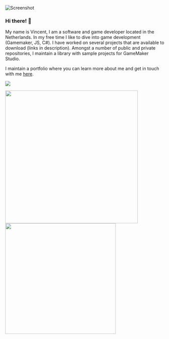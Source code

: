 ![Screenshot](https://user-images.githubusercontent.com/38536470/116479797-87a5c380-a880-11eb-885d-aec73d3a5578.png)
### Hi there! 👋 
My name is Vincent, I am a software and game developer located in the Netherlands. In my free time I like to dive into game development (Gamemaker, JS, C#). I have worked on several projects that are available to download (links in description). Amongst a number of public and private repositories, I maintain a library with sample projects for GameMaker Studio.



I maintain a portfolio where you can learn more about me and get in touch with me [here](https://www.vincenthendriks.com "Vincent's portfolio").
<!--
**Emperor2000/Emperor2000** is a ✨ _special_ ✨ repository because its `README.md` (this file) appears on your GitHub profile.-->

![](https://komarev.com/ghpvc/?username=Emperor2000)

<img width="420" src="https://github-readme-stats.vercel.app/api?username=Emperor2000&theme=nightowl"/>
<br>
<img width="350" src="https://github-readme-stats.vercel.app/api/top-langs/?username=Emperor2000&layout=compact&theme=radical&hide_border=true"/>

